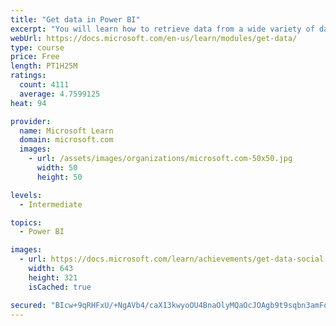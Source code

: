 ```yaml
---
title: "Get data in Power BI"
excerpt: "You will learn how to retrieve data from a wide variety of data sources, including Microsoft Excel, relational databases, and NoSQL data stores. You will also learn how to improve performance while retrieving data."
webUrl: https://docs.microsoft.com/en-us/learn/modules/get-data/
type: course
price: Free
length: PT1H25M
ratings:
  count: 4111
  average: 4.7599125
heat: 94

provider:
  name: Microsoft Learn
  domain: microsoft.com
  images:
    - url: /assets/images/organizations/microsoft.com-50x50.jpg
      width: 50
      height: 50

levels:
  - Intermediate

topics:
  - Power BI

images:
  - url: https://docs.microsoft.com/learn/achievements/get-data-social.png
    width: 643
    height: 321
    isCached: true

secured: "BIcw+9qRHFxU/+NgAVb4/caX13kwyoOU4BnaOlyMQaOcJOAgb9t9sqbn3amFoX2/al7xTL4lbEkZTEUrfwpel++4qlh3YRoyvtQkxDU2j3ilBxbeXMRpdaooKq1kA825xSn57o/kcXMIHIXJu8UCAExgK+KAICZKHJSVI7giuhI+jrqPnDiJon4VQhZRpBl+ia5/UkSS3MFzZAqXwUk0aFp+KQkgMjZhnfaqJYrQORLLUuw6vD1KuyxQM27l5U8rdgQFbklWNyyAtL6VHedNlKMM2BxYkjwp0jRI+bY8oJkENRjtfk/u5r0Lrv3kZ4+XzRmsCgfxLFkFUHjnfVBy7JS5uMpF0ssbsa2WFcvDWTte5ATegA3N0O4AqiC2Q8/Yd03iV7i0nNYAFvxxm9P115pUCiadqmY1kgWY/z8dD9E=;r3GR2T3MgIDgT3s7EbvWrA=="
---
```


